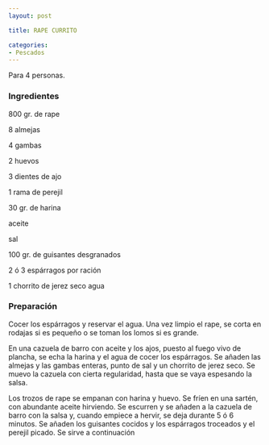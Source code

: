 ```yaml
---
layout: post

title: RAPE CURRITO

categories:
- Pescados
---
```

Para 4 personas.

<h3>Ingredientes</h3>
800 gr. de rape

8 almejas

4 gambas

2 huevos

3 dientes de ajo

1 rama de perejil

30 gr. de harina

aceite

sal

100 gr. de guisantes desgranados

2 ó 3 espárragos por ración

1 chorrito de jerez seco agua

<h3>Preparación</h3>
Cocer los espárragos y reservar el agua. Una vez limpio el rape, se corta en rodajas si es pequeño o se toman los lomos si es grande.

En una cazuela de barro con aceite y los ajos, puesto al fuego vivo de plancha, se echa la harina y el agua de cocer los espárragos. Se añaden las almejas y las gambas enteras, punto de sal y un chorrito de jerez seco. Se muevo la cazuela con cierta regularidad, hasta que se vaya espesando la salsa.

Los trozos de rape se empanan con harina y huevo. Se fríen en una sartén, con abundante aceite hirviendo. Se escurren y se añaden a la cazuela de barro con la salsa y, cuando empiece a hervir, se deja durante 5 ó 6 minutos. Se añaden los guisantes cocidos y los espárragos troceados y el perejil picado. Se sirve a continuación